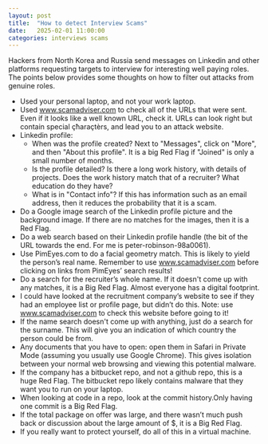 ```yaml
---
layout: post
title:  "How to detect Interview Scams"
date:   2025-02-01 11:00:00
categories: interviews scams
---
```


Hackers from North Korea and Russia send messages on Linkedin and other platforms requesting targets to interview for interesting well paying roles. The points below provides some thoughts on how to filter out attacks from genuine roles.

* Used your personal laptop, and not your work laptop.
* Used www.scamadviser.com to check all of the URLs that were sent. Even if it looks like a well known URL, check it. URLs can look right but contain special çħaraçtèrs, and lead you to an attack website.
* Linkedin profile:
  * When was the profile created? Next to "Messages", click on "More", and then "About this profile". It is a big Red Flag if "Joined" is only a small number of months.
  * Is the profile detailed? Is there a long work history, with details of projects. Does the work history match that of a recruiter? What education do they have?
  * What is in "Contact info"? If this has information such as an email address, then it reduces the probability that it is a scam.
* Do a Google image search of the Linkedin profile picture and the background image. If there are no matches for the images, then it is a Red Flag.
* Do a web search based on their Linkedin profile handle (the bit of the URL towards the end. For me is peter-robinson-98a0061). 
* Use PimEyes.com to do a facial geometry match. This is likely to yield the person’s real name. Remember to use www.scamadviser.com before clicking on links from PimEyes’ search results!
* Do a search for the recruiter’s whole name. If it doesn't come up with any matches, it is a Big Red Flag. Almost everyone has a digital footprint.
* I could have looked at the recruitment company’s website to see if they had an employee list or profile page, but didn’t do this. Note: use www.scamadviser.com to check this website before going to it!
* If the name search doesn't come up with anything, just do a search for the surname. This will give you an indication of which country the person could be from.
* Any documents that you have to open: open them in Safari in Private Mode (assuming you usually use Google Chrome). This gives isolation between your normal web browsing and viewing this potential malware.
* If the company has a bitbucket repo, and not a github repo, this is a huge Red Flag. The bitbucket repo likely contains malware that they want you to run on your laptop.
* When looking at code in a repo, look at the commit history.Only having one commit is a Big Red Flag.
* If the total package on offer was large, and there wasn’t much push back or discussion about the large amount of $, it is a Big Red Flag.
* If you really want to protect yourself, do all of this in a virtual machine.

